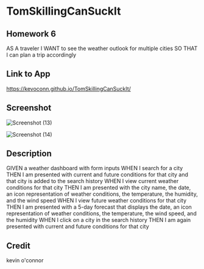 # TomSkillingCanSuckIt

## Homework 6

AS A traveler
I WANT to see the weather outlook for multiple cities
SO THAT I can plan a trip accordingly

## Link to App

https://kevoconn.github.io/TomSkillingCanSuckIt/

## Screenshot

![Screenshot (13)](https://user-images.githubusercontent.com/114611839/205785923-67483071-356d-45cf-9c40-f8b0535a4d10.png)

![Screenshot (14)](https://user-images.githubusercontent.com/114611839/205786153-74a960e5-058c-4736-8aa6-a5979b5546d3.png)

## Description

GIVEN a weather dashboard with form inputs
WHEN I search for a city
THEN I am presented with current and future conditions for that city and that city is added to the search history
WHEN I view current weather conditions for that city
THEN I am presented with the city name, the date, an icon representation of weather conditions, the temperature, the humidity, and the wind speed
WHEN I view future weather conditions for that city
THEN I am presented with a 5-day forecast that displays the date, an icon representation of weather conditions, the temperature, the wind speed, and the humidity
WHEN I click on a city in the search history
THEN I am again presented with current and future conditions for that city

## Credit
kevin o'connor
